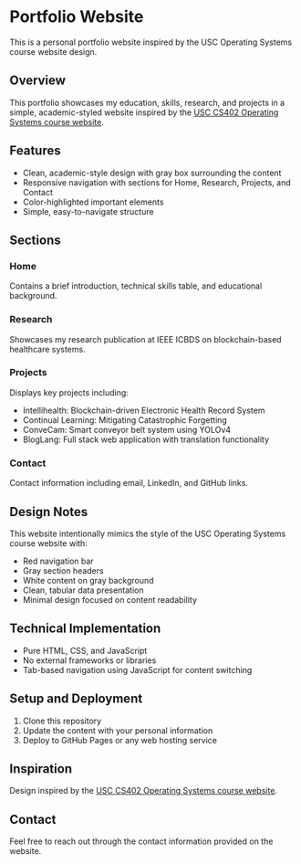 # Portfolio Website

This is a personal portfolio website inspired by the USC Operating Systems course website design.

## Overview

This portfolio showcases my education, skills, research, and projects in a simple, academic-styled website inspired by the [USC CS402 Operating Systems course website](https://merlot.usc.edu/cs402-s25/index.html).

## Features

- Clean, academic-style design with gray box surrounding the content
- Responsive navigation with sections for Home, Research, Projects, and Contact
- Color-highlighted important elements
- Simple, easy-to-navigate structure

## Sections

### Home
Contains a brief introduction, technical skills table, and educational background.

### Research
Showcases my research publication at IEEE ICBDS on blockchain-based healthcare systems.

### Projects
Displays key projects including:
- Intellihealth: Blockchain-driven Electronic Health Record System
- Continual Learning: Mitigating Catastrophic Forgetting
- ConveCam: Smart conveyor belt system using YOLOv4
- BlogLang: Full stack web application with translation functionality

### Contact
Contact information including email, LinkedIn, and GitHub links.

## Design Notes

This website intentionally mimics the style of the USC Operating Systems course website with:
- Red navigation bar
- Gray section headers
- White content on gray background
- Clean, tabular data presentation
- Minimal design focused on content readability

## Technical Implementation

- Pure HTML, CSS, and JavaScript
- No external frameworks or libraries
- Tab-based navigation using JavaScript for content switching

## Setup and Deployment

1. Clone this repository
2. Update the content with your personal information
3. Deploy to GitHub Pages or any web hosting service

## Inspiration

Design inspired by the [USC CS402 Operating Systems course website](https://merlot.usc.edu/cs402-s25/index.html).

## Contact

Feel free to reach out through the contact information provided on the website.
